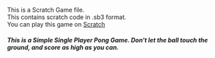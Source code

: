 This is a Scratch Game file. <br/>
This contains scratch code in .sb3 format. <br/>
You can play this game on [Scratch](scratch.mit.edu)<br/>
<h5>This is a Simple Single Player Pong Game. Don't let the ball touch the ground, and score as high as you can.<h5/>
